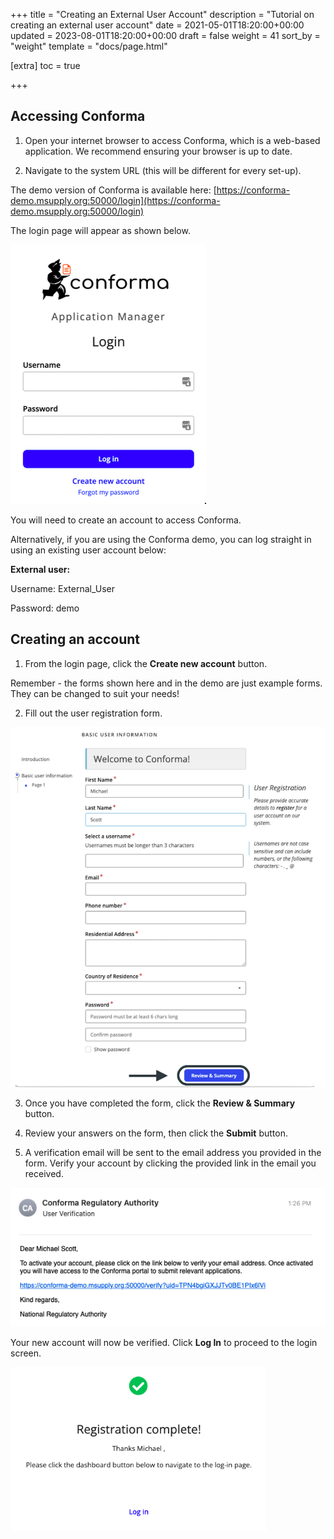 +++
title = "Creating an External User Account"
description = "Tutorial on creating an external user account"
date = 2021-05-01T18:20:00+00:00
updated = 2023-08-01T18:20:00+00:00
draft = false
weight = 41
sort_by = "weight"
template = "docs/page.html"

[extra]
toc = true

+++

## Accessing Conforma

1. Open your internet browser to access Conforma, which is a web-based application. We recommend ensuring your browser is up to date. 

2. Navigate to the system URL (this will be different for every set-up).

The demo version of Conforma is available here: [https://conforma-demo.msupply.org:50000/login](https://conforma-demo.msupply.org:50000/login) 

The login page will appear as shown below.

![Login](/docs/about/demo/login.png)

You will need to create an account to access Conforma.

<div class="tip">
Alternatively, if you are using the Conforma demo, you can log straight in using an existing user account below:


<b>External user:</b>

Username: External_User

Password: demo
</div>

## Creating an account

1. From the login page, click the <b>Create new account</b> button.

<div class="tip">
Remember - the forms shown here and in the demo are just example forms. They can be changed to suit your needs!
</div>

2. Fill out the user registration form.

![user info](/docs/about/demo/userinfo.png)

3. Once you have completed the form, click the <b>Review & Summary</b> button.

4. Review your answers on the form, then click the <b>Submit</b> button.

5. A verification email will be sent to the email address you provided in the form. Verify your account by clicking the provided link in the email you received.

![email](/docs/about/demo/verifyemail.png)

Your new account will now be verified. Click <b>Log In</b> to proceed to the login screen.

![complete](/docs/about/demo/regcomplete.png)